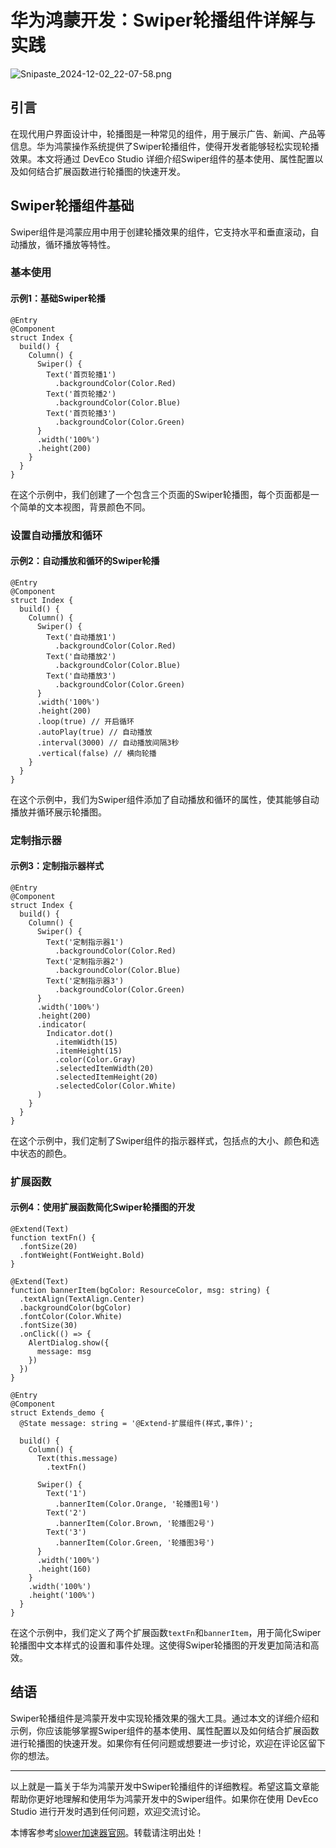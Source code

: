 
# 华为鸿蒙开发：Swiper轮播组件详解与实践


![Snipaste_2024-12-02_22-07-58.png](https://upload-images.jianshu.io/upload_images/30287961-79fe73dbae76f1d4.png?imageMogr2/auto-orient/strip%7CimageView2/2/w/1240)
## 引言


在现代用户界面设计中，轮播图是一种常见的组件，用于展示广告、新闻、产品等信息。华为鸿蒙操作系统提供了Swiper轮播组件，使得开发者能够轻松实现轮播效果。本文将通过 DevEco Studio 详细介绍Swiper组件的基本使用、属性配置以及如何结合扩展函数进行轮播图的快速开发。


## Swiper轮播组件基础


Swiper组件是鸿蒙应用中用于创建轮播效果的组件，它支持水平和垂直滚动，自动播放，循环播放等特性。


### 基本使用


#### 示例1：基础Swiper轮播



```
@Entry
@Component
struct Index {
  build() {
    Column() {
      Swiper() {
        Text('首页轮播1')
          .backgroundColor(Color.Red)
        Text('首页轮播2')
          .backgroundColor(Color.Blue)
        Text('首页轮播3')
          .backgroundColor(Color.Green)
      }
      .width('100%')
      .height(200)
    }
  }
}

```

在这个示例中，我们创建了一个包含三个页面的Swiper轮播图，每个页面都是一个简单的文本视图，背景颜色不同。


### 设置自动播放和循环


#### 示例2：自动播放和循环的Swiper轮播



```
@Entry
@Component
struct Index {
  build() {
    Column() {
      Swiper() {
        Text('自动播放1')
          .backgroundColor(Color.Red)
        Text('自动播放2')
          .backgroundColor(Color.Blue)
        Text('自动播放3')
          .backgroundColor(Color.Green)
      }
      .width('100%')
      .height(200)
      .loop(true) // 开启循环
      .autoPlay(true) // 自动播放
      .interval(3000) // 自动播放间隔3秒
      .vertical(false) // 横向轮播
    }
  }
}

```

在这个示例中，我们为Swiper组件添加了自动播放和循环的属性，使其能够自动播放并循环展示轮播图。


### 定制指示器


#### 示例3：定制指示器样式



```
@Entry
@Component
struct Index {
  build() {
    Column() {
      Swiper() {
        Text('定制指示器1')
          .backgroundColor(Color.Red)
        Text('定制指示器2')
          .backgroundColor(Color.Blue)
        Text('定制指示器3')
          .backgroundColor(Color.Green)
      }
      .width('100%')
      .height(200)
      .indicator(
        Indicator.dot()
          .itemWidth(15)
          .itemHeight(15)
          .color(Color.Gray)
          .selectedItemWidth(20)
          .selectedItemHeight(20)
          .selectedColor(Color.White)
      )
    }
  }
}

```

在这个示例中，我们定制了Swiper组件的指示器样式，包括点的大小、颜色和选中状态的颜色。


### 扩展函数


#### 示例4：使用扩展函数简化Swiper轮播图的开发



```
@Extend(Text)
function textFn() {
  .fontSize(20)
  .fontWeight(FontWeight.Bold)
}

@Extend(Text)
function bannerItem(bgColor: ResourceColor, msg: string) {
  .textAlign(TextAlign.Center)
  .backgroundColor(bgColor)
  .fontColor(Color.White)
  .fontSize(30)
  .onClick(() => {
    AlertDialog.show({
      message: msg
    })
  })
}

@Entry
@Component
struct Extends_demo {
  @State message: string = '@Extend-扩展组件(样式,事件)';

  build() {
    Column() {
      Text(this.message)
        .textFn()

      Swiper() {
        Text('1')
          .bannerItem(Color.Orange, '轮播图1号')
        Text('2')
          .bannerItem(Color.Brown, '轮播图2号')
        Text('3')
          .bannerItem(Color.Green, '轮播图3号')
      }
      .width('100%')
      .height(160)
    }
    .width('100%')
    .height('100%')
  }
}

```

在这个示例中，我们定义了两个扩展函数`textFn`和`bannerItem`，用于简化Swiper轮播图中文本样式的设置和事件处理。这使得Swiper轮播图的开发更加简洁和高效。


## 结语


Swiper轮播组件是鸿蒙开发中实现轮播效果的强大工具。通过本文的详细介绍和示例，你应该能够掌握Swiper组件的基本使用、属性配置以及如何结合扩展函数进行轮播图的快速开发。如果你有任何问题或想要进一步讨论，欢迎在评论区留下你的想法。




---


以上就是一篇关于华为鸿蒙开发中Swiper轮播组件的详细教程。希望这篇文章能帮助你更好地理解和使用华为鸿蒙开发中的Swiper组件。如果你在使用 DevEco Studio 进行开发时遇到任何问题，欢迎交流讨论。


 本博客参考[slower加速器官网](https://chundaotian.com)。转载请注明出处！
